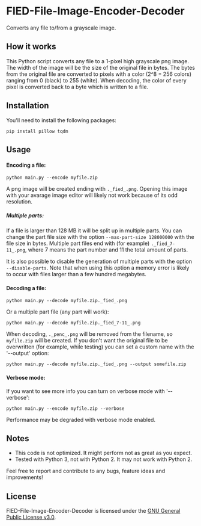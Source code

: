 # FIED-File-Image-Encoder-Decoder
Converts any file to/from a grayscale image.

## How it works
This Python script converts any file to a 1-pixel high grayscale png image. The width of the image will be the size of the original file in bytes. The bytes from the original file are converted to pixels with a color (2^8 = 256 colors) ranging from 0 (black) to 255 (white). When decoding, the color of every pixel is converted back to a byte which is written to a file.

## Installation
You'll need to install the following packages:
```
pip install pillow tqdm
```

## Usage
#### Encoding a file:
```
python main.py --encode myfile.zip
```
A png image will be created ending with `._fied_.png`. Opening this image with your avarage image editor will likely not work because of its odd resolution.

##### Multiple parts:
If a file is larger than 128 MB it will be split up in multiple parts. You can change the part file size with the option `--max-part-size 128000000` with the file size in bytes. Multiple part files end with (for example) `._fied_7-11_.png`, where 7 means the part number and 11 the total amount of parts.

It is also possible to disable the generation of multiple parts with the option `--disable-parts`. Note that when using this option a memory error is likely to occur with files larger than a few hundred megabytes.

#### Decoding a file:
```
python main.py --decode myfile.zip._fied_.png
```
Or a multiple part file (any part will work):
```
python main.py --decode myfile.zip._fied_7-11_.png
```
When decoding, `._penc_.png` will be removed from the filename, so `myfile.zip` will be created.
If you don't want the original file to be overwritten (for example, while testing) you can set a custom name with the '\-\-output' option:
```
python main.py --decode myfile.zip._fied_.png --output somefile.zip
```

#### Verbose mode:
If you want to see more info you can turn on verbose mode with '\-\-verbose':
```
python main.py --encode myfile.zip --verbose
```
Performance may be degraded with verbose mode enabled.

## Notes
- This code is not optimized. It might perform not as great as you expect.
- Tested with Python 3, not with Python 2. It may not work with Python 2.

Feel free to report and contribute to any bugs, feature ideas and improvements!

## License
FIED-File-Image-Encoder-Decoder is licensed under the [GNU General Public License v3.0](https://github.com/Luuk3333/FIED-File-Image-Encoder-Decoder/blob/master/LICENSE).
